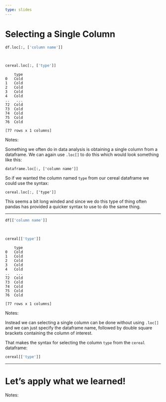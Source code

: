 ```yaml
---
type: slides
---
```


# Selecting a Single Column

``` python
df.loc[:, ['column name']]
```

<br>

``` python
cereal.loc[:, ['type']]
```

```out
    type
0   Cold
1   Cold
2   Cold
3   Cold
4   Cold
..   ...
72  Cold
73  Cold
74  Cold
75  Cold
76  Cold

[77 rows x 1 columns]
```

Notes:

Something we often do in data analysis is obtaining a single column from
a dataframe. We can again use `.loc[]` to do this which would look
something like this:

`dataframe.loc[:, ['column name']]`

So if we wanted the column named `type` from our cereal dataframe we
could use the syntax:

`cereal.loc[:, ['type']]`

This seems a bit long winded and since we do this type of thing often
pandas has provided a quicker syntax to use to do the same thing.

---

``` python
df[['column name']]
```

<br>

``` python
cereal[['type']]
```

```out
    type
0   Cold
1   Cold
2   Cold
3   Cold
4   Cold
..   ...
72  Cold
73  Cold
74  Cold
75  Cold
76  Cold

[77 rows x 1 columns]
```

Notes:

Instead we can selecting a single column can be done without using
`.loc[]` and we can just specify the dataframe name, followed by double
square brackets containing the column of interest.

That makes the syntax for selecting the column `type` from the `cereal`
dataframe:

``` python
cereal[['type']]
```

---

# Let’s apply what we learned\!

Notes: <br>
